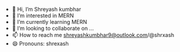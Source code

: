 - 👋 Hi, I’m Shreyash kumbhar
- 👀 I’m interested in MERN
- 🌱 I’m currently learning MERN
- 💞️ I’m looking to collaborate on ...
- 📫 How to reach me shreyashkumbhar9@outlook.com/@shrxash
- 😄 Pronouns: shrexash


<!---
shre4ash/shre4ash is a ✨ special ✨ repository because its `README.md` (this file) appears on your GitHub profile.
You can click the Preview link to take a look at your changes.
--->
